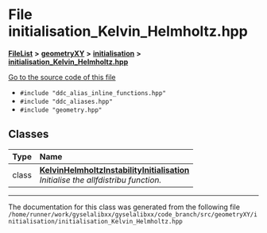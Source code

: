 

# File initialisation\_Kelvin\_Helmholtz.hpp



[**FileList**](files.md) **>** [**geometryXY**](dir_8727f3a3f911772a0d72e99b040a604a.md) **>** [**initialisation**](dir_bbd6cbd2460631a86c53df5e1524a2e1.md) **>** [**initialisation\_Kelvin\_Helmholtz.hpp**](initialisation__Kelvin__Helmholtz_8hpp.md)

[Go to the source code of this file](initialisation__Kelvin__Helmholtz_8hpp_source.md)



* `#include "ddc_alias_inline_functions.hpp"`
* `#include "ddc_aliases.hpp"`
* `#include "geometry.hpp"`















## Classes

| Type | Name |
| ---: | :--- |
| class | [**KelvinHelmholtzInstabilityInitialisation**](classKelvinHelmholtzInstabilityInitialisation.md) <br>_Initialise the allfdistribu function._  |



















































------------------------------
The documentation for this class was generated from the following file `/home/runner/work/gyselalibxx/gyselalibxx/code_branch/src/geometryXY/initialisation/initialisation_Kelvin_Helmholtz.hpp`

